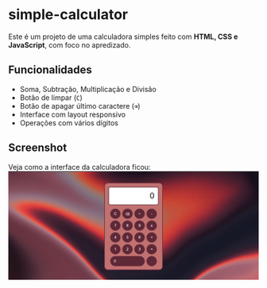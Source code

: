 # simple-calculator
Este é um projeto de uma calculadora simples feito com **HTML, CSS e JavaScript**, com foco no apredizado.

## Funcionalidades
- Soma, Subtração, Multiplicação e Divisão
- Botão de limpar (`C`)
- Botão de apagar último caractere (`⌫`)
- Interface com layout responsivo
- Operações com vários dígitos

## Screenshot
Veja como a interface da calculadora ficou: 
![Screenshot da Calculadora](captura-de-tela.png)
